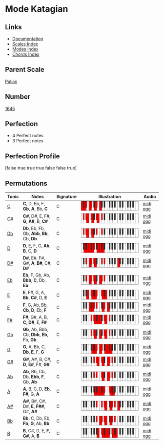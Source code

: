 # Mode Katagian

## Links

- [Documentation](index.md)
- [Scales Index](Scales.md)
- [Modes Index](Modes.md)
- [Chords Index](Chords.md)

## Parent Scale

[Palian](ScalePalian.md)

## Number

[1645](https://ianring.com/musictheory/scales/1645)

## Perfection

- 4 Perfect notes
- 3 Perfect notes

## Perfection Profile

[false true true true false false true]

## Permutations

| Tonic | Notes | Signature | Illustration | Audio |
|-------|-------|-----------|--------------|-------|
| [C](ModeCNaturalKatagian.md) | **C**, D, Eb, F, **Gb**, **A**, Bb, **C** | C | ![CNaturalKatagian](ModeCNaturalKatagian.png) | [midi](ModeCNaturalKatagian.mid) [ogg](ModeCNaturalKatagian.ogg) |
| [C#](ModeCSharpKatagian.md) | **C#**, D#, E, F#, **G**, **A#**, B, **C#** | C | ![CSharpKatagian](ModeCSharpKatagian.png) | [midi](ModeCSharpKatagian.mid) [ogg](ModeCSharpKatagian.ogg) |
| [Db](ModeDFlatKatagian.md) | **Db**, Eb, Fb, Gb, **Abb**, **Bb**, Cb, **Db** | C | ![DFlatKatagian](ModeDFlatKatagian.png) | [midi](ModeDFlatKatagian.mid) [ogg](ModeDFlatKatagian.ogg) |
| [D](ModeDNaturalKatagian.md) | **D**, E, F, G, **Ab**, **B**, C, **D** | C | ![DNaturalKatagian](ModeDNaturalKatagian.png) | [midi](ModeDNaturalKatagian.mid) [ogg](ModeDNaturalKatagian.ogg) |
| [D#](ModeDSharpKatagian.md) | **D#**, E#, F#, G#, **A**, **B#**, C#, **D#** | C | ![DSharpKatagian](ModeDSharpKatagian.png) | [midi](ModeDSharpKatagian.mid) [ogg](ModeDSharpKatagian.ogg) |
| [Eb](ModeEFlatKatagian.md) | **Eb**, F, Gb, Ab, **Bbb**, **C**, Db, **Eb** | C | ![EFlatKatagian](ModeEFlatKatagian.png) | [midi](ModeEFlatKatagian.mid) [ogg](ModeEFlatKatagian.ogg) |
| [E](ModeENaturalKatagian.md) | **E**, F#, G, A, **Bb**, **C#**, D, **E** | C | ![ENaturalKatagian](ModeENaturalKatagian.png) | [midi](ModeENaturalKatagian.mid) [ogg](ModeENaturalKatagian.ogg) |
| [F](ModeFNaturalKatagian.md) | **F**, G, Ab, Bb, **Cb**, **D**, Eb, **F** | C | ![FNaturalKatagian](ModeFNaturalKatagian.png) | [midi](ModeFNaturalKatagian.mid) [ogg](ModeFNaturalKatagian.ogg) |
| [F#](ModeFSharpKatagian.md) | **F#**, G#, A, B, **C**, **D#**, E, **F#** | C | ![FSharpKatagian](ModeFSharpKatagian.png) | [midi](ModeFSharpKatagian.mid) [ogg](ModeFSharpKatagian.ogg) |
| [Gb](ModeGFlatKatagian.md) | **Gb**, Ab, Bbb, Cb, **Dbb**, **Eb**, Fb, **Gb** | C | ![GFlatKatagian](ModeGFlatKatagian.png) | [midi](ModeGFlatKatagian.mid) [ogg](ModeGFlatKatagian.ogg) |
| [G](ModeGNaturalKatagian.md) | **G**, A, Bb, C, **Db**, **E**, F, **G** | C | ![GNaturalKatagian](ModeGNaturalKatagian.png) | [midi](ModeGNaturalKatagian.mid) [ogg](ModeGNaturalKatagian.ogg) |
| [G#](ModeGSharpKatagian.md) | **G#**, A#, B, C#, **D**, **E#**, F#, **G#** | C | ![GSharpKatagian](ModeGSharpKatagian.png) | [midi](ModeGSharpKatagian.mid) [ogg](ModeGSharpKatagian.ogg) |
| [Ab](ModeAFlatKatagian.md) | **Ab**, Bb, Cb, Db, **Ebb**, **F**, Gb, **Ab** | C | ![AFlatKatagian](ModeAFlatKatagian.png) | [midi](ModeAFlatKatagian.mid) [ogg](ModeAFlatKatagian.ogg) |
| [A](ModeANaturalKatagian.md) | **A**, B, C, D, **Eb**, **F#**, G, **A** | C | ![ANaturalKatagian](ModeANaturalKatagian.png) | [midi](ModeANaturalKatagian.mid) [ogg](ModeANaturalKatagian.ogg) |
| [A#](ModeASharpKatagian.md) | **A#**, B#, C#, D#, **E**, **F##**, G#, **A#** | C | ![ASharpKatagian](ModeASharpKatagian.png) | [midi](ModeASharpKatagian.mid) [ogg](ModeASharpKatagian.ogg) |
| [Bb](ModeBFlatKatagian.md) | **Bb**, C, Db, Eb, **Fb**, **G**, Ab, **Bb** | C | ![BFlatKatagian](ModeBFlatKatagian.png) | [midi](ModeBFlatKatagian.mid) [ogg](ModeBFlatKatagian.ogg) |
| [B](ModeBNaturalKatagian.md) | **B**, C#, D, E, **F**, **G#**, A, **B** | C | ![BNaturalKatagian](ModeBNaturalKatagian.png) | [midi](ModeBNaturalKatagian.mid) [ogg](ModeBNaturalKatagian.ogg) |
